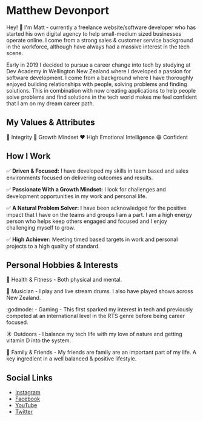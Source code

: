 # Matthew Devonport

Hey! :wave: I'm Matt - currently a freelance website/software developer who has started his own digital agency to help small-medium sized businesses operate online. I come from a strong sales & customer service background in the workforce, although have always had a massive interest in the tech scene. 

Early in 2019 I decided to pursue a career change into tech by studying at Dev Academy in Wellington New Zealand where I developed a passion for software development. I come from a background where I have thoroughly enjoyed building relationships with people, solving problems and finding solutions. This in combination with now creating applications to help people solve problems and find solutions in the tech world makes me feel confident that I am on my dream career path.

## My Values & Attributes

:key: Integrity
:thought_balloon: Growth Mindset
:heart: High Emotional Intelligence
:grin: Confident

## How I Work

:white_check_mark: **Driven & Focused:** I have developed my skills in team based and sales
environments focused on delivering outcomes and results.

:white_check_mark: **Passionate With a Growth Mindset:** I look for challenges and development
opportunities in my work and personal life.

:white_check_mark: **A Natural Problem Solver:** I have been acknowledged for the positive impact that I
have on the teams and groups I am a part. I am a high energy person who helps
keep others engaged and focused and I enjoy challenging myself to grow.

:white_check_mark: **High Achiever:** Meeting timed based targets in work and personal projects to a high
quality of standard.

## Personal Hobbies & Interests

:muscle: Health & Fitness - Both physical and mental.

:musical_score: Musician - I play and live stream drums. I also have played shows across New Zealand.

:godmode: - Gaming - This first sparked my interest in tech and previously competed at an international level in the RTS genre before being career focused.

:sunny: Outdoors - I balance my tech life with my love of nature and getting vitamin D into the system.

:revolving_hearts: Family & Friends - My friends are family are an important part of my life. A key ingredient in a well balanced & positive lifestyle.

## Social Links

- [Instagram](http://instagram.com/matthew_devonport)
- [Facebook](http://facebook.com/matthewdevonport)
- [YouTube](http://youtube.com/roarpowernz)
- [Twitter](http://twitter.com/matt_devonport)








